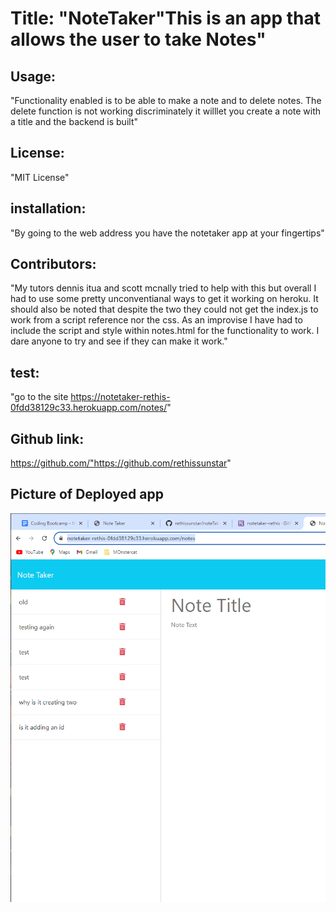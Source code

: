 # Title: "NoteTaker"This is an app that allows the user to take  Notes"

 ## Usage: 
"Functionality enabled is to be able to make a note and to delete notes.  The delete function is not working discriminately  it willlet you create a note with a title and the backend is built"

 ## License: 
"MIT License"

 ## installation: 
"By going to the web address you have the notetaker app at your fingertips"

 ## Contributors: 
"My tutors dennis itua and scott mcnally tried to help with this but overall I had to use some pretty unconventianal ways to get it working on heroku.  It should also be noted that despite the two they could not get the index.js to work from a script reference nor the css.  As an improvise I have had to include the script and style within notes.html for the functionality to work.  I dare anyone to try and see if they can make it work."

 ## test: 
"go to the site https://notetaker-rethis-0fdd38129c33.herokuapp.com/notes/"

 ## Github link: 
https://github.com/"https://github.com/rethissunstar"

## Picture of Deployed app
<img src = "./heroku deployed screen.png"> <img>
